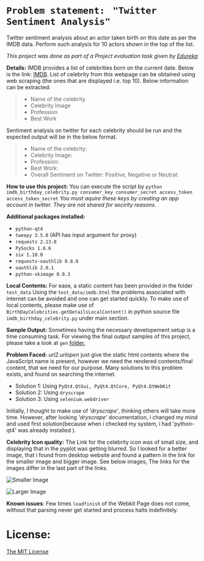 # `Problem statement: ` ``"Twitter Sentiment Analysis"``
Twitter sentiment analysis about an actor taken birth on this date as per the IMDB data.
Perform such analysis for 10 actors shown in the top of the list.

_This project was done as part of a Project evaluation task given by [Edureka](https://www.edureka.co/)_

__Details:__
IMDB provides a list of celebrities born on the current date. Below is the link:
[IMDB](http://m.imdb.com/feature/bornondate).
List of celebrity from this webpage can be obtained using web scraping
(the ones that are displayed i.e. top 10). Below information can be extracted:
> * Name of the celebrity
> * Celebrity Image
> * Profession
> * Best Work

Sentiment analysis on twitter for each celebrity should be run and the expected output
will be in the below format.
> * Name of the celebrity:
> * Celebrity Image:
> * Profession:
> * Best Work:
> * Overall Sentiment on Twitter: Positive, Negative or Neutral:

__How to use this project:__
You can execute the script by `python imdb_birthday_celebrity.py
 consumer_key consumer_secret access_token access_token_secret`
 _You must aquire these keys by creating an app account in twitter._
 _They are not shared for secirity reasons._


__Additional packages installed:__
* `python-qt4`
* `tweepy 3.5.0` (API has input argument for proxy)
* `requests 2.13.0`
* `PySocks 1.6.6`
* `six 1.10.0`
* `requests-oauthlib 0.8.0`
* `oauthlib 2.0.1`
* `python-skimage 0.9.3`


__Local Contents:__ For ease, a static content has been provided in the folder `test_data`
Using the `test_data/imdb.html` the problems associated with internet can be avoided and 
one can get started quickly. To make use of local contents, please make use of `BirthDayCelebrities.getDetailsLocalContent()`
in python source file `imdb_birthday_celebrity.py` under main section.

__Sample Output:__ Sometimes having the necessary developement setup is a time consuming task.
For viewing the final output samples of this project, please take a look at `gen` [folder.](https://github.com/Kalinga/pythonLearning/tree/master/projects/twitter_sentiment/gen)

__Problem Faced:__
 _url2.urlopen_ just give the static html contents where the JavaScript name is present,
 however we need the rendered contents/final content, that we need for our purpose.
 Many solutions to this problem exists, and found on searching the internet.
 * Solution 1: Using `PyQt4.QtGui, PyQt4.QtCore, PyQt4.QtWebKit`
 * Solution 2: Using `dryscrape`
 * Solution 3: Using `selenium.webdriver`
   
Initially, I thought to make use of _'dryscrape'_, thinking others will take more time.
However, after looking _'dryscrape'_ documentation, i changed my mind and used
first solution(because when i checked my system, i had 'python-qt4' was already installed ).

**Celebrity Icon quality:** The Link for the celebrity icon was of small size, and displaying
that in the pyplot was getting blurred. So I looked for a better image, that i found from desktop
website and found a pattern in the link for the smaller image and bigger image.
See below images, The links for the images differ in the last part of the links.

![Smaller Image](https://images-na.ssl-images-amazon.com/images/M/MV5BMjE1MjQ3MjQyOF5BMl5BanBnXkFtZTcwMTYxODgwNQ@@._V1._CR1,0,1388,2048_SX40_SY59.jpg "Ron Eldard ")


![Larger Image](https://images-na.ssl-images-amazon.com/images/M/MV5BMjE1MjQ3MjQyOF5BMl5BanBnXkFtZTcwMTYxODgwNQ@@._V1_QL50_SY1000_CR0,0,666,1000_AL_.jpg "Ron Eldard ")

__Known issues__: Few times `loadfinish` of the Webkit Page does not come, without that parsing
never get started and process halts indefinitely.

# License:
[The MIT License](LICENSE)